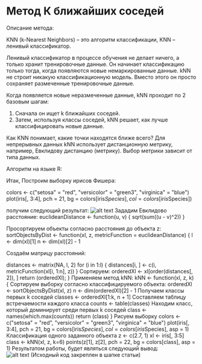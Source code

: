 # Метод К ближайших соседей

Описание метода:
  
  KNN (k-Nearest Neighbors) – это алгоритм классификации, 
KNN – ленивый классификатор.

  Ленивый классификатор в процессе обучения не делает ничего, а только хранит тренировочные данные. Он начинает классификацию 
только тогда, когда появляются новые немаркированные данные.
  kNN не строит никакую классификационную модель. Вместо этого он просто сохраняет размеченные тренировочные данные.

Когда появляется новые неразмеченные данные, kNN проходит по 2 базовым шагам:
  1) Сначала он ищет k ближайших соседей.
  2) Затем, используя классы соседей, kNN решает, как лучше классифицировать новые данные.

Как KNN понимает, какие точки находятся ближе всего? Для непрерывных данных kNN использует дистанционную метрику, например, Евклидову дистанцию (метрику). Выбор метрики зависит от типа данных.

Алгоритм на языке R:

Итак, Построим выборку ирисов Фишера:

  colors <- c("setosa" = "red", "versicolor" = "green3",
  "virginica" = "blue")
  plot(iris[, 3:4], pch = 21, bg = colors[iris$Species],
  col = colors[iris$Species])

получим следующий результат:
![alt text](https://github.com/dmitrail/ALGORYTHM_KNN/blob/master/KNN_RAW.png) 
Зададим Евклидово расстояние:
  euclideanDistance <- function(u, v)
  {
  sqrt(sum((u - v)^2))
  }

Просортируем объекты согласно расстояния до объекта z:
  sortObjectsByDist <- function(xl, z, metricFunction =
  euclideanDistance)
  {
  l <- dim(xl)[1]
  n <- dim(xl)[2] - 1

Создаём матрицу расстояний:

  distances <- matrix(NA, l, 2)
  for (i in 1:l)
  {
  distances[i, ] <- c(i, metricFunction(xl[i, 1:n], z))
  }
Сортируем:
  orderedXl <- xl[order(distances[, 2]), ]
  return (orderedXl);
  }
Применяем метод kNN:
  kNN <- function(xl, z, k)
  {
Сортируем выборку согласно классифицируемого объекта:
  orderedXl <- sortObjectsByDist(xl, z)
  n <- dim(orderedXl)[2] - 1
Получаем классы первых k соседей
  classes <- orderedXl[1:k, n + 1]
Составляем таблицу встречаемости каждого класса
  counts <- table(classes)
Находим класс, который доминирует среди первых k соседей
  class <- names(which.max(counts))
  return (class)
  }
Рисуем выборку
  colors <- c("setosa" = "red", "versicolor" = "green3",
  "virginica" = "blue")
  plot(iris[, 3:4], pch = 21, bg = colors[iris$Species], col
  = colors[iris$Species], asp = 1)
Классификация одного заданного объекта
  z <- c(2.7, 1)
  xl <- iris[, 3:5]
  class <- kNN(xl, z, k=6)
  points(z[1], z[2], pch = 22, bg = colors[class], asp = 1)
Результатом работы, будет являться следующий вывод:  
  ![alt text](https://github.com/dmitrail/ALGORYTHM_KNN/blob/master/KNN_DONE.png) 
  (Исходный код закреплен в шапке статьи)
